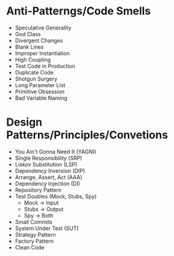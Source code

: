 # Anti-Patterngs/Code Smells
- Speculative Generality
- God Class
- Divergent Changes
- Blank Lines
- Improper Instantiation
- High Coupling
- Test Code in Production
- Duplicate Code
- Shotgun Surgery
- Long Parameter List
- Primitive Obsession
- Bad Variable Naming

# Design Patterns/Principles/Convetions
- You Ain't Gonna Need It (YAGNI)
- Single Responsibility (SRP)
- Liskov Substitution (LSP)
- Dependency Inversion (DIP)
- Arrange, Assert, Act (AAA)
- Dependency Injection (DI)
- Repository Pattern
- Test Doubles (Mock, Stubs, Spy)
  - Mock -> Input
  - Stubs -> Output
  - Spy -> Both
- Small Commits
- System Under Test (SUT)
- Strategy Pattern
- Factory Pattern
- Clean Code